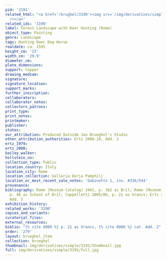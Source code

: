 ```yaml
---
pid: '3191'
related_html: "<a href='/brughel/3190'><img src='/img/derivatives/simple/3190/thumbnail.jpg'
  /></a>"
related_ids: '3190'
label: Forest Landscape with Deer Hunting (Rome)
object_type: Painting
genre: Landscape
tags: Hunting Deer Dog Horse
realdate: ca. 1595
height_cm: '23'
width_cm: '29.9'
diameter_cm: 
plate_dimensions: 
support: Copper
drawing_medium: 
signature: 
signature_location: 
support_marks: 
further_inscription: 
collaborators: 
collaborator_notes: 
collectors_patrons: 
print_type: 
print_notes: 
printmaker: 
publisher: 
states: 
our_attribution: Produced Outside Jan Brueghel's Studio
other_attribution_authorities: Ertz 2008-10, Add. 2
ertz_1979: 
ertz_2008: 
bailey_walker: 
hollstein_no: 
collection_type: Public
location_country: Italy
location_city: Rome
location_collection: Galleria Doria Pamphilj
location_or_most_recent_sale_notes: 'Gabinetto 1, inv. #336/544'
provenance: 
bibliography: Rome (Museum Catalog) 1942, p. 362 as Bril; Rome (Museum Catalog) 1991,
  p. 46 as School of Bril; Cappelletti 2005/06, p. 21 as Vrancx; Ertz 2008-10, cat.
  Add. 2
exhibition_history: 
related_works: '3190'
copies_and_variants: 
curatorial_files: 
external_resources: 
biblio: "{% cite 8089 %} p. 21 as Vrancx, {% cite 8900 %} cat. Add. 2"
order: '279'
layout: brueghel_item
collection: brueghel
thumbnail: img/derivatives/simple/3191/thumbnail.jpg
full: img/derivatives/simple/3191/full.jpg
---
```

